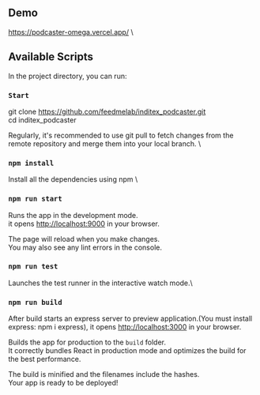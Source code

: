 ## Demo

https://podcaster-omega.vercel.app/ \

## Available Scripts

In the project directory, you can run:

### `Start`

git clone https://github.com/feedmelab/inditex_podcaster.git \
cd inditex_podcaster

Regularly, it's recommended to use git pull to fetch changes from the remote repository and merge them into your local branch. \

### `npm install`

Install all the dependencies using npm \

### `npm run start`

Runs the app in the development mode.\
it opens [http://localhost:9000](http://localhost:9000) in your browser.

The page will reload when you make changes.\
You may also see any lint errors in the console.

### `npm run test`

Launches the test runner in the interactive watch mode.\

### `npm run build`

After build starts an express server to preview application.(You must install express: npm i express),
it opens [http://localhost:3000](http://localhost:3000) in your browser.

Builds the app for production to the `build` folder.\
It correctly bundles React in production mode and optimizes the build for the best performance.

The build is minified and the filenames include the hashes.\
Your app is ready to be deployed!

